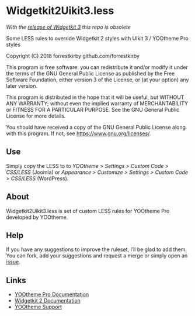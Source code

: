 # Widgetkit2Uikit3.less

*With the [release of Widgetkit 3](https://yootheme.com/blog/2021/01/26/widgetkit-3.0-completely-rebuilt-with-uikit-3) this repo is obsolete*

Some LESS rules to override Widgetkit 2 styles with UIkit 3 / YOOtheme Pro styles

Copyright (C) 2018 forrestkirby github.com/forrestkirby

This program is free software: you can redistribute it and/or modify
it under the terms of the GNU General Public License as published by
the Free Software Foundation, either version 3 of the License, or
(at your option) any later version.

This program is distributed in the hope that it will be useful,
but WITHOUT ANY WARRANTY; without even the implied warranty of
MERCHANTABILITY or FITNESS FOR A PARTICULAR PURPOSE. See the
GNU General Public License for more details.

You should have received a copy of the GNU General Public License
along with this program. If not, see <https://www.gnu.org/licenses/>.

## Use

Simply copy the LESS to to *YOOtheme > Settings > Custom Code > CSS/LESS* (Joomla) or *Appearance > Customize > Settings > Custom Code > CSS/LESS* (WordPress).

## About

Widgetkit2Uikit3.less is set of custom LESS rules for YOOtheme Pro developed by YOOtheme.

## Help

If you have any suggestions to improve the ruleset, I’ll be glad to add them. You can fork, add your suggestions and request a merge or simply open an [issue](https://github.com/forrestkirby/Widgetkit2Uikit3.less/issues).

## Links

- [YOOtheme Pro Documentation](https://yootheme.com/support/yootheme-pro/joomla/introduction)
- [Widgetkit 2 Documentation](https://yootheme.com/support/widgetkit/installation)
- [YOOtheme Support](https://yootheme.com/support)
